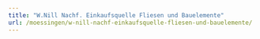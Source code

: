 ```yaml
---
title: "W.Nill Nachf. Einkaufsquelle Fliesen und Bauelemente"
url: /moessingen/w-nill-nachf-einkaufsquelle-fliesen-und-bauelemente/
---
```


